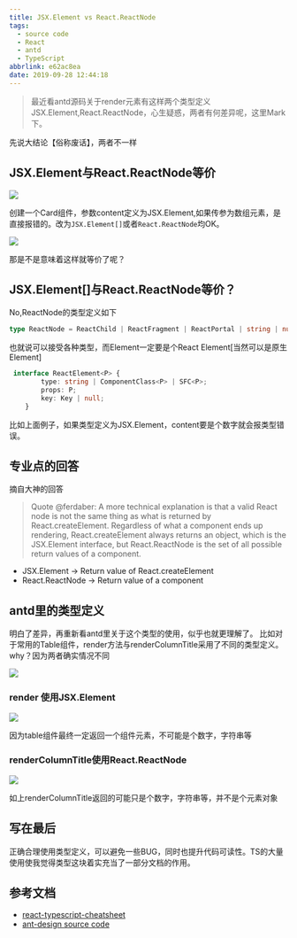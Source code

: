 ```yaml
---
title: JSX.Element vs React.ReactNode
tags:
  - source code
  - React
  - antd
  - TypeScript
abbrlink: e62ac8ea
date: 2019-09-28 12:44:18
---
```

> 最近看antd源码关于render元素有这样两个类型定义 JSX.Element,React.ReactNode，心生疑惑，两者有何差异呢，这里Mark下。

先说大结论【俗称废话】，两者不一样

## JSX.Element与React.ReactNode等价

![](http://static.1991421.cn/2019-09-28-040933.jpg)

创建一个Card组件，参数content定义为JSX.Element,如果传参为数组元素，是直接报错的。改为`JSX.Element[]`或者`React.ReactNode`均OK。

![](http://static.1991421.cn/2019-09-28-041055.jpg)

那是不是意味着这样就等价了呢？

## JSX.Element[]与React.ReactNode等价？
No,ReactNode的类型定义如下

```typescript
type ReactNode = ReactChild | ReactFragment | ReactPortal | string | number | boolean | null | undefined;
```
也就说可以接受各种类型，而Element一定要是个React Element[当然可以是原生Element]

```typescript
 interface ReactElement<P> {
        type: string | ComponentClass<P> | SFC<P>;
        props: P;
        key: Key | null;
    }
```
比如上面例子，如果类型定义为JSX.Element，content要是个数字就会报类型错误。

## 专业点的回答
摘自大神的回答
> Quote @ferdaber: A more technical explanation is that a valid React node is not the same thing as what is returned by React.createElement. Regardless of what a component ends up rendering, React.createElement always returns an object, which is the JSX.Element interface, but React.ReactNode is the set of all possible return values of a component.


- JSX.Element -> Return value of React.createElement
- React.ReactNode -> Return value of a component

## antd里的类型定义
明白了差异，再重新看antd里关于这个类型的使用，似乎也就更理解了。
比如对于常用的Table组件，render方法与renderColumnTitle采用了不同的类型定义。why？因为两者确实情况不同

![](http://static.1991421.cn/2019-09-28-043512.jpg)

### render 使用JSX.Element

![](http://static.1991421.cn/2019-09-28-044507.jpg)

因为table组件最终一定返回一个组件元素，不可能是个数字，字符串等

### renderColumnTitle使用React.ReactNode

![](http://static.1991421.cn/2019-09-28-044027.jpg)

如上renderColumnTitle返回的可能只是个数字，字符串等，并不是个元素对象


## 写在最后
正确合理使用类型定义，可以避免一些BUG，同时也提升代码可读性。TS的大量使用使我觉得类型这块着实充当了一部分文档的作用。


## 参考文档
- [react-typescript-cheatsheet](https://github.com/typescript-cheatsheets/react-typescript-cheatsheet)
- [ant-design source code](https://github.com/ant-design/ant-design)
